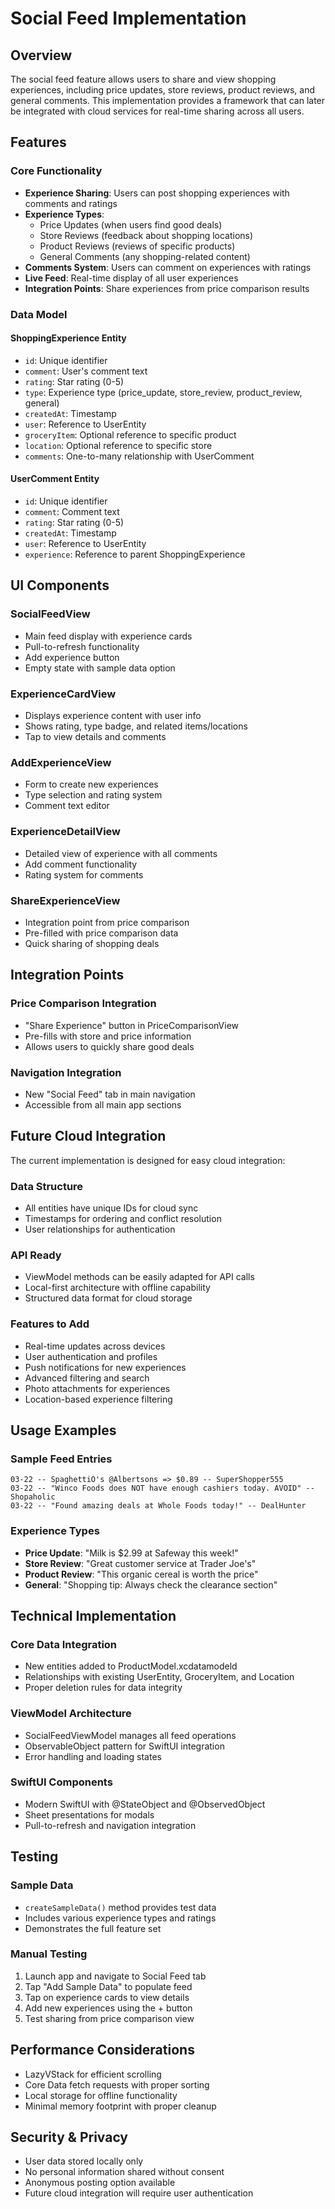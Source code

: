 # Social Feed Implementation

## Overview

The social feed feature allows users to share and view shopping experiences, including price updates, store reviews, product reviews, and general comments. This implementation provides a framework that can later be integrated with cloud services for real-time sharing across all users.

## Features

### Core Functionality
- **Experience Sharing**: Users can post shopping experiences with comments and ratings
- **Experience Types**: 
  - Price Updates (when users find good deals)
  - Store Reviews (feedback about shopping locations)
  - Product Reviews (reviews of specific products)
  - General Comments (any shopping-related content)
- **Comments System**: Users can comment on experiences with ratings
- **Live Feed**: Real-time display of all user experiences
- **Integration Points**: Share experiences from price comparison results

### Data Model

#### ShoppingExperience Entity
- `id`: Unique identifier
- `comment`: User's comment text
- `rating`: Star rating (0-5)
- `type`: Experience type (price_update, store_review, product_review, general)
- `createdAt`: Timestamp
- `user`: Reference to UserEntity
- `groceryItem`: Optional reference to specific product
- `location`: Optional reference to specific store
- `comments`: One-to-many relationship with UserComment

#### UserComment Entity
- `id`: Unique identifier
- `comment`: Comment text
- `rating`: Star rating (0-5)
- `createdAt`: Timestamp
- `user`: Reference to UserEntity
- `experience`: Reference to parent ShoppingExperience

## UI Components

### SocialFeedView
- Main feed display with experience cards
- Pull-to-refresh functionality
- Add experience button
- Empty state with sample data option

### ExperienceCardView
- Displays experience content with user info
- Shows rating, type badge, and related items/locations
- Tap to view details and comments

### AddExperienceView
- Form to create new experiences
- Type selection and rating system
- Comment text editor

### ExperienceDetailView
- Detailed view of experience with all comments
- Add comment functionality
- Rating system for comments

### ShareExperienceView
- Integration point from price comparison
- Pre-filled with price comparison data
- Quick sharing of shopping deals

## Integration Points

### Price Comparison Integration
- "Share Experience" button in PriceComparisonView
- Pre-fills with store and price information
- Allows users to quickly share good deals

### Navigation Integration
- New "Social Feed" tab in main navigation
- Accessible from all main app sections

## Future Cloud Integration

The current implementation is designed for easy cloud integration:

### Data Structure
- All entities have unique IDs for cloud sync
- Timestamps for ordering and conflict resolution
- User relationships for authentication

### API Ready
- ViewModel methods can be easily adapted for API calls
- Local-first architecture with offline capability
- Structured data format for cloud storage

### Features to Add
- Real-time updates across devices
- User authentication and profiles
- Push notifications for new experiences
- Advanced filtering and search
- Photo attachments for experiences
- Location-based experience filtering

## Usage Examples

### Sample Feed Entries
```
03-22 -- SpaghettiO's @Albertsons => $0.89 -- SuperShopper555
03-22 -- "Winco Foods does NOT have enough cashiers today. AVOID" -- Shopaholic
03-22 -- "Found amazing deals at Whole Foods today!" -- DealHunter
```

### Experience Types
- **Price Update**: "Milk is $2.99 at Safeway this week!"
- **Store Review**: "Great customer service at Trader Joe's"
- **Product Review**: "This organic cereal is worth the price"
- **General**: "Shopping tip: Always check the clearance section"

## Technical Implementation

### Core Data Integration
- New entities added to ProductModel.xcdatamodeld
- Relationships with existing UserEntity, GroceryItem, and Location
- Proper deletion rules for data integrity

### ViewModel Architecture
- SocialFeedViewModel manages all feed operations
- ObservableObject pattern for SwiftUI integration
- Error handling and loading states

### SwiftUI Components
- Modern SwiftUI with @StateObject and @ObservedObject
- Sheet presentations for modals
- Pull-to-refresh and navigation integration

## Testing

### Sample Data
- `createSampleData()` method provides test data
- Includes various experience types and ratings
- Demonstrates the full feature set

### Manual Testing
1. Launch app and navigate to Social Feed tab
2. Tap "Add Sample Data" to populate feed
3. Tap on experience cards to view details
4. Add new experiences using the + button
5. Test sharing from price comparison view

## Performance Considerations

- LazyVStack for efficient scrolling
- Core Data fetch requests with proper sorting
- Local storage for offline functionality
- Minimal memory footprint with proper cleanup

## Security & Privacy

- User data stored locally only
- No personal information shared without consent
- Anonymous posting option available
- Future cloud integration will require user authentication 